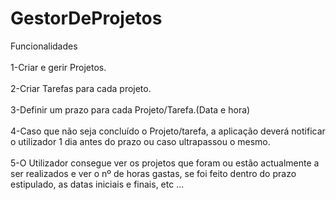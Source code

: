 # GestorDeProjetos
Funcionalidades
<br></br>
1-Criar e gerir Projetos.
<br></br>
2-Criar Tarefas para cada projeto.
<br></br>
3-Definir um prazo para cada Projeto/Tarefa.(Data e hora)
<br></br>
4-Caso que não seja concluído o Projeto/tarefa, a aplicação deverá notificar o utilizador 1 dia antes do prazo ou caso ultrapassou o mesmo.
<br></br>
5-O Utilizador consegue ver os projetos que foram ou estão actualmente a ser realizados e ver o nº de horas gastas, se foi feito dentro do prazo estipulado, as datas iniciais e finais, etc ...
